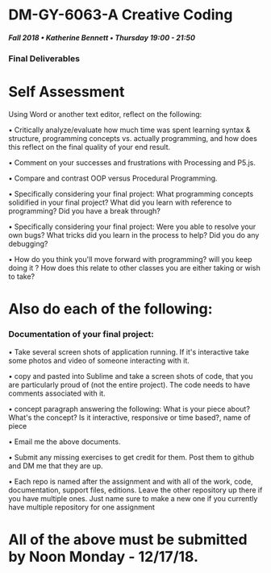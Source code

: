 # DM-GY-6063-A Creative Coding
##### Fall 2018 • Katherine Bennett • Thursday 19:00 - 21:50 

### Final Deliverables

# Self Assessment

Using Word or another text editor, reflect on the following: 

• Critically analyze/evaluate how much time was spent learning syntax & structure, programming concepts vs. actually programming, and how does this reflect on the final quality of your end result. 

• Comment on your successes and frustrations with Processing and P5.js.

• Compare and contrast OOP versus Procedural Programming.


• Specifically considering your final project: What programming concepts solidified in your final project? What did you learn with reference to programming? Did you have a break through?

• Specifically considering your final project: Were you able to resolve your own bugs? What tricks did you learn in the process to help? Did you do any debugging? 

• How do you think you'll move forward with programming? will you keep doing it ? How does this relate to other classes you are either taking or wish to take? 



# Also do each of the following:

### Documentation of your final project:

• Take several screen shots of application running. If it's interactive take some photos and video of someone interacting with it.

• copy and pasted into Sublime and take a screen shots of code, that you are particularly proud of (not the entire project). The code needs to have comments associated with it.

• concept paragraph answering the following: What is your piece about? What's the concept? Is it interactive, responsive or time based?, name of piece

• Email me the above documents.


• Submit any missing exercises to get credit for them. Post them to github and DM me that they are up.

• Each repo is named after the assignment and with all of the work, code, documentation, support files, editions. Leave the other repository up there if you have multiple ones. Just name sure to make a new one if you currently have multiple repository for one assignment 

# All of the above must be submitted by Noon Monday - 12/17/18.
